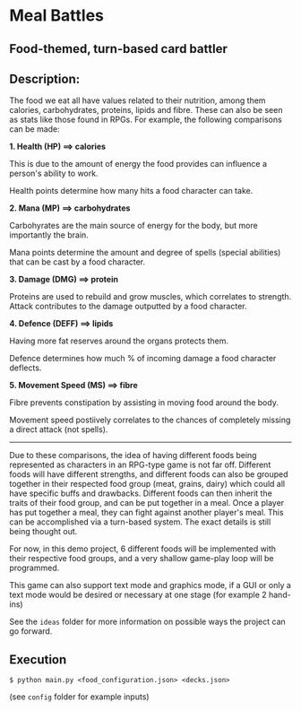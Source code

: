 # Meal Battles

## Food-themed, turn-based card battler

## Description:

The food we eat all have values related to their nutrition, among them calories,
carbohydrates, proteins, lipids and fibre. These can also be seen as stats like
those found in RPGs. For example, the following comparisons can be made:

**1. Health (HP) ==> calories**

This is due to the amount of energy the food provides can influence a person's
ability to work.

Health points determine how many hits a food character can take.

**2. Mana (MP) ==> carbohydrates**

Carbohyrates are the main source of energy for the body, but more importantly
the brain.

Mana points determine the amount and degree of spells (special abilities) that
can be cast by a food character.

**3. Damage (DMG) ==> protein**

Proteins are used to rebuild and grow muscles, which correlates to strength.
Attack contributes to the damage outputted by a food character.

**4. Defence (DEFF) ==> lipids**

Having more fat reserves around the organs protects them.

Defence determines how much % of incoming damage a food character deflects.

**5. Movement Speed (MS) ==> fibre**

Fibre prevents constipation by assisting in moving food around the body.

Movement speed postiively correlates to the chances of completely missing
a direct attack (not spells).

---

Due to these comparisons, the idea of having different foods being represented
as characters in an RPG-type game is not far off. Different foods will have
different strengths, and different foods can also be grouped together in their
respected food group (meat, grains, dairy) which could all have specific buffs
and drawbacks. Different foods can then inherit the traits of their food group,
and can be put together in a meal. Once a player has put together a meal, they
can fight against another player's meal. This can be accomplished via a
turn-based system. The exact details is still being thought out.

For now, in this demo project, 6 different foods will be implemented with their
respective food groups, and a very shallow game-play loop will be programmed.

This game can also support text mode and graphics mode, if a GUI or only a text
mode would be desired or necessary at one stage (for example 2 hand-ins)

See the `ideas` folder for more information on possible ways the project can
go forward.

## Execution

`$ python main.py <food_configuration.json> <decks.json>`

(see `config` folder for example inputs)
